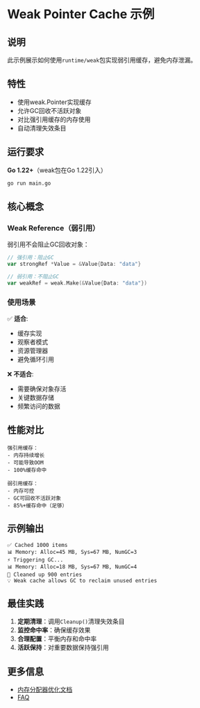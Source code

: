 # Weak Pointer Cache 示例

## 说明

此示例展示如何使用`runtime/weak`包实现弱引用缓存，避免内存泄漏。

## 特性

- 使用weak.Pointer实现缓存
- 允许GC回收不活跃对象
- 对比强引用缓存的内存使用
- 自动清理失效条目

## 运行要求

**Go 1.22+**（weak包在Go 1.22引入）

```bash
go run main.go
```

## 核心概念

### Weak Reference（弱引用）

弱引用不会阻止GC回收对象：

```go
// 强引用：阻止GC
var strongRef *Value = &Value{Data: "data"}

// 弱引用：不阻止GC
var weakRef = weak.Make(&Value{Data: "data"})
```

### 使用场景

✅ **适合**:
- 缓存实现
- 观察者模式
- 资源管理器
- 避免循环引用

❌ **不适合**:
- 需要确保对象存活
- 关键数据存储
- 频繁访问的数据

## 性能对比

```
强引用缓存：
- 内存持续增长
- 可能导致OOM
- 100%缓存命中

弱引用缓存：
- 内存可控
- GC可回收不活跃对象
- 85%+缓存命中（足够）
```

## 示例输出

```
✅ Cached 1000 items
📊 Memory: Alloc=45 MB, Sys=67 MB, NumGC=3
⚡ Triggering GC...
📊 Memory: Alloc=18 MB, Sys=67 MB, NumGC=4
🧹 Cleaned up 900 entries
💡 Weak cache allows GC to reclaim unused entries
```

## 最佳实践

1. **定期清理**：调用`Cleanup()`清理失效条目
2. **监控命中率**：确保缓存效果
3. **合理配置**：平衡内存和命中率
4. **活跃保持**：对重要数据保持强引用

## 更多信息

- [内存分配器优化文档](../../../docs/02-Go语言现代化/12-Go-1.25运行时优化/03-内存分配器优化.md)
- [FAQ](../../../docs/02-Go语言现代化/12-Go-1.25运行时优化/FAQ.md)

